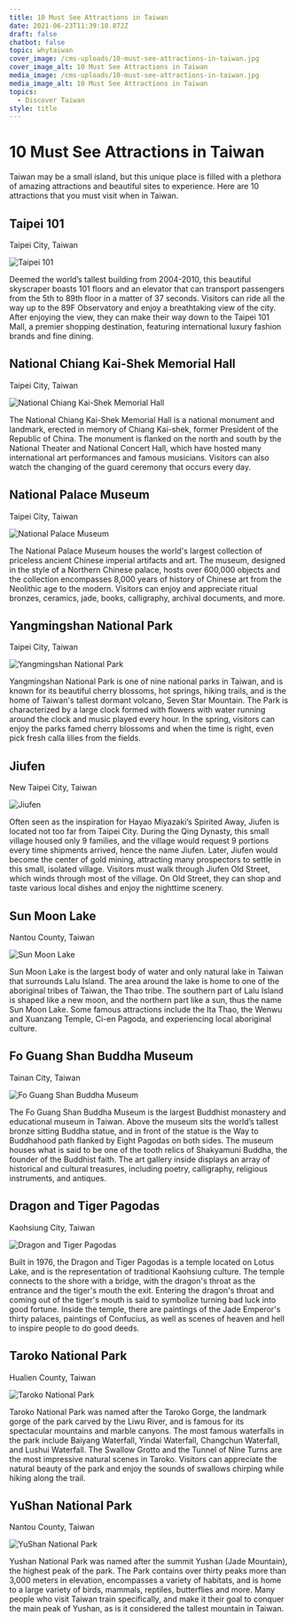 ```yaml
---
title: 10 Must See Attractions in Taiwan
date: 2021-06-23T11:39:18.872Z
draft: false
chatbot: false
topic: whytaiwan
cover_image: /cms-uploads/10-must-see-attractions-in-taiwan.jpg
cover_image_alt: 10 Must See Attractions in Taiwan
media_image: /cms-uploads/10-must-see-attractions-in-taiwan.jpg
media_image_alt: 10 Must See Attractions in Taiwan
topics:
  - Discover Taiwan
style: title
---
```

# 10 Must See Attractions in Taiwan

Taiwan may be a small island, but this unique place is filled with a plethora of amazing attractions and beautiful sites to experience. Here are 10 attractions that you must visit when in Taiwan. 

## Taipei 101

Taipei City, Taiwan

![Taipei 101](/cms-uploads/taipei-101.jpg "Taipei 101")

Deemed the world’s tallest building from 2004-2010, this beautiful skyscraper boasts 101 floors and an elevator that can transport passengers from the 5th to 89th floor in a matter of 37 seconds. Visitors can ride all the way up to the 89F Observatory and enjoy a breathtaking view of the city.  After enjoying the view, they can make their way down to the Taipei 101 Mall, a premier shopping destination, featuring international luxury fashion brands and fine dining.

## National Chiang Kai-Shek Memorial Hall

Taipei City, Taiwan

![National Chiang Kai-Shek Memorial Hall](/cms-uploads/national-chiang-kai-shek-memorial-hall.jpg "National Chiang Kai-Shek Memorial Hall")

The National Chiang Kai-Shek Memorial Hall is a national monument and landmark, erected in memory of Chiang Kai-shek, former President of the Republic of China. The monument is flanked on the north and south by the National Theater and National Concert Hall, which have hosted many international art performances and famous musicians. Visitors can also watch the changing of the guard ceremony that occurs every day. 

## National Palace Museum

Taipei City, Taiwan

![National Palace Museum](/cms-uploads/national-palace-museum.jpg "National Palace Museum")

The National Palace Museum houses the world's largest collection of priceless ancient Chinese imperial artifacts and art. The museum, designed in the style of a Northern Chinese palace, hosts over 600,000 objects and the collection encompasses 8,000 years of history of Chinese art from the Neolithic age to the modern. Visitors can enjoy and appreciate ritual bronzes, ceramics, jade, books, calligraphy, archival documents, and more.

## Yangmingshan National Park

Taipei City, Taiwan

![Yangmingshan National Park](/cms-uploads/yangmingshan-national-park.png "Yangmingshan National Park")

Yangmingshan National Park is one of nine national parks in Taiwan, and is known for its beautiful cherry blossoms, hot springs, hiking trails, and is the home of Taiwan's tallest dormant volcano, Seven Star Mountain. The Park is characterized by a large clock formed with flowers with water running around the clock and music played every hour. In the spring, visitors can enjoy the parks famed cherry blossoms and when the time is right, even pick fresh calla lilies from the fields. 

## Jiufen

New Taipei City, Taiwan

![Jiufen](/cms-uploads/jiufen.jpg "Jiufen")

Often seen as the inspiration for Hayao Miyazaki’s Spirited Away, Jiufen is located not too far from Taipei City. During the Qing Dynasty, this small village housed only 9 families, and the village would request 9 portions every time shipments arrived, hence the name Jiufen. Later, Jiufen would become the center of gold mining, attracting many prospectors to settle in this small, isolated village. Visitors must walk through Jiufen Old Street, which winds through most of the village. On Old Street, they can shop and taste various local dishes and enjoy the nighttime scenery.

## Sun Moon Lake

Nantou County, Taiwan

![Sun Moon Lake](/cms-uploads/sun-moon-lake.jpg "Sun Moon Lake")

Sun Moon Lake is the largest body of water and only natural lake in Taiwan that surrounds Lalu Island. The area around the lake is home to one of the aboriginal tribes of Taiwan, the Thao tribe. The southern part of Lalu Island is shaped like a new moon, and the northern part like a sun, thus the name Sun Moon Lake. Some famous attractions include the Ita Thao, the Wenwu and Xuanzang Temple, Ci-en Pagoda, and experiencing local aboriginal culture. 

## Fo Guang Shan Buddha Museum

Tainan City, Taiwan

![Fo Guang Shan Buddha Museum](/cms-uploads/fo-guang-shan-buddha-museum.jpg "Fo Guang Shan Buddha Museum")

The Fo Guang Shan Buddha Museum is the largest Buddhist monastery and educational museum in Taiwan. Above the museum sits the world’s tallest bronze sitting Buddha statue, and in front of the statue is the Way to Buddhahood path flanked by Eight Pagodas on both sides. The museum houses what is said to be one of the tooth relics of Shakyamuni Buddha, the founder of the Buddhist faith. The art gallery inside displays an array of historical and cultural treasures, including poetry, calligraphy, religious instruments, and antiques. 

## Dragon and Tiger Pagodas

Kaohsiung City, Taiwan

![Dragon and Tiger Pagodas](/cms-uploads/dragon-and-tiger-pagodas.jpg "Dragon and Tiger Pagodas")

Built in 1976, the Dragon and Tiger Pagodas is a temple located on Lotus Lake, and is the representation of traditional Kaohsiung culture. The temple connects to the shore with a bridge, with the dragon's throat as the entrance and the tiger's mouth the exit. Entering the dragon's throat and coming out of the tiger's mouth is said to symbolize turning bad luck into good fortune. Inside the temple, there are paintings of the Jade Emperor's thirty palaces, paintings of Confucius, as well as scenes of heaven and hell to inspire people to do good deeds.

## Taroko National Park

Hualien County, Taiwan

![Taroko National Park](/cms-uploads/taroko-national-park.jpg "Taroko National Park")

Taroko National Park was named after the Taroko Gorge, the landmark gorge of the park carved by the Liwu River, and is famous for its spectacular mountains and marble canyons. The most famous waterfalls in the park include Baiyang Waterfall, Yindai Waterfall, Changchun Waterfall, and Lushui Waterfall. The Swallow Grotto and the Tunnel of Nine Turns are the most impressive natural scenes in Taroko. Visitors can appreciate the natural beauty of the park and enjoy the sounds of swallows chirping while hiking along the trail. 

## YuShan National Park

Nantou County, Taiwan 

![YuShan National Park](/cms-uploads/yushan-national-park.jpg "YuShan National Park")

Yushan National Park was named after the summit Yushan (Jade Mountain), the highest peak of the park. The Park contains over thirty peaks more than 3,000 meters in elevation, encompasses a variety of habitats, and is home to a large variety of birds, mammals, reptiles, butterflies and more. Many people who visit Taiwan train specifically, and make it their goal to conquer the main peak of Yushan, as is it considered the tallest mountain in Taiwan.
